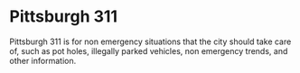 # Pittsburgh 311

Pittsburgh 311 is for non emergency situations that the city should take care of, such as pot holes, illegally parked vehicles, non emergency trends, and other information.
